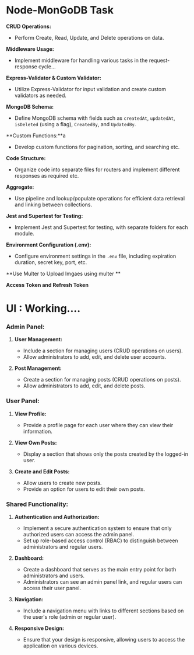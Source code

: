 # Node-MonGoDB Task 

**CRUD Operations:**

- Perform Create, Read, Update, and Delete operations on data.

**Middleware Usage:**

- Implement middleware for handling various tasks in the request-response cycle...

**Express-Validator & Custom Validator:**

- Utilize Express-Validator for input validation and create custom validators as needed.

**MongoDB Schema:**

- Define MongoDB schema with fields such as `createdAt`, `updatedAt`, `isDeleted` (using a flag), `CreatedBy`, and `UpdatedBy`.

**Custom Functions:**a

- Develop custom functions for pagination, sorting, and searching etc.

**Code Structure:**

- Organize code into separate files for routers and implement different responses as required etc.

**Aggregate:**

- Use pipeline and lookup/populate operations for efficient data retrieval and linking between collections.

**Jest and Supertest for Testing:**

- Implement Jest and Supertest for testing, with separate folders for each module.

**Environment Configuration (.env):**

- Configure environment settings in the `.env` file, including expiration duration, secret key, port, etc.

**Use Multer to Upload Imgaes using multer **

**Access Token and Refresh Token**

# UI : Working....

### Admin Panel:

1. **User Management:**

   - Include a section for managing users (CRUD operations on users).
   - Allow administrators to add, edit, and delete user accounts.

2. **Post Management:**
   - Create a section for managing posts (CRUD operations on posts).
   - Allow administrators to add, edit, and delete posts.

### User Panel:

1. **View Profile:**

   - Provide a profile page for each user where they can view their information.

2. **View Own Posts:**

   - Display a section that shows only the posts created by the logged-in user.

3. **Create and Edit Posts:**
   - Allow users to create new posts.
   - Provide an option for users to edit their own posts.

### Shared Functionality:

1. **Authentication and Authorization:**

   - Implement a secure authentication system to ensure that only authorized users can access the admin panel.
   - Set up role-based access control (RBAC) to distinguish between administrators and regular users.

2. **Dashboard:**

   - Create a dashboard that serves as the main entry point for both administrators and users.
   - Administrators can see an admin panel link, and regular users can access their user panel.

3. **Navigation:**

   - Include a navigation menu with links to different sections based on the user's role (admin or regular user).

4. **Responsive Design:**
   - Ensure that your design is responsive, allowing users to access the application on various devices.

